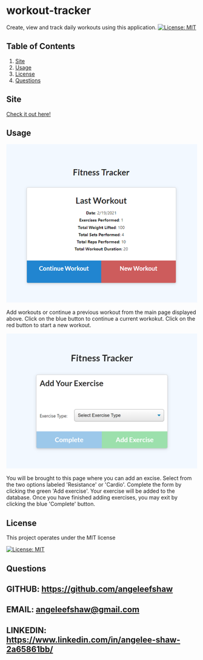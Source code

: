   # workout-tracker
  Create, view and track daily workouts using this application.
  [![License: MIT](https://img.shields.io/badge/License-MIT-yellow.svg)](https://opensource.org/licenses/MIT)
  
  
  ## Table of Contents
  1. [Site](#Site)
  2. [Usage](#Usage)
  3. [License](#License)
  4. [Questions](#Questions)
  
  ## Site
  [Check it out here!](https://fitness-tracked.herokuapp.com/ "workout tracker")
  
  ## Usage
  ![Workout](./imgs/mainpage.png)
  
  Add workouts or continue a previous workout from the main page displayed above. Click on the blue button to continue a current workokut. Click on the red button to start a new workout. 
  
  ![Exercise](./imgs/addex.png)
  
  You will be brought to this page where you can add an excise. Select from the two options labeled 'Resistance' or 'Cardio'. Complete the form by clicking the green 'Add exercise'. Your exercise will be added to the database. Once you have finished adding exercises, you may exit by clicking the blue 'Complete' button.  
  
  ## License
  This project operates under the MIT license
  
  [![License: MIT](https://img.shields.io/badge/License-MIT-yellow.svg)](https://opensource.org/licenses/MIT)
   
  ## Questions
  
  GITHUB: https://github.com/angeleefshaw
  ---
  EMAIL: angeleefshaw@gmail.com
  ---
  LINKEDIN: https://www.linkedin.com/in/angelee-shaw-2a65861bb/
  ---
  
